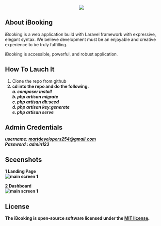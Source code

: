 <p align="center"><img src="https://github.com/MartMbithi/iBooking/blob/master/public/images/logofull.png"></p>


## About iBooking

iBooking  is a web application build with Laravel framework with expressive, elegant syntax. We believe development must be an enjoyable and creative experience to be truly fulfilling. 

iBooking is accessible, powerful, and robust application.

## How To Lauch It
1. Clone the repo from github<b>
2. cd into the repo and do the following.<br>
<i>a. composer install</i><br>
<i>b. php artisan migrate</i><br>
<i>c. php artisan db:seed</i><br>
<i>d. php artisan key:generate</i><br>
<i>e. php artisan serve</i><br>
  
## Admin Credentials
<i>username: martdevelopers254@gmail.com</i><br>
<i>Password : admin123</i><br>

## Sceenshots
<b>1 Landing Page</b></br>
![main screen 1](https://github.com/MartMbithi/iBooking/blob/master/Screenshot-20190905142601-1365x634.png)

<b>2 Dashboard</b></br>
![main screen 1](https://github.com/MartMbithi/iBooking/blob/master/Screenshot-20190905142638-1352x637.png)

  

## License

The iBooking is open-source software licensed under the [MIT license](https://opensource.org/licenses/MIT).
